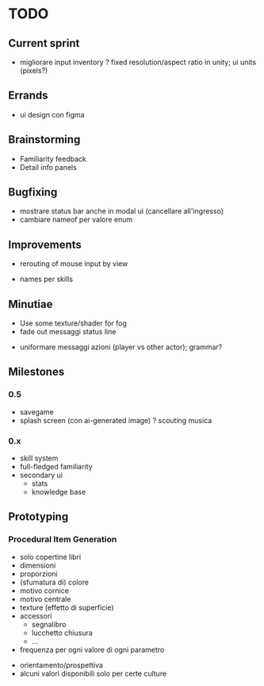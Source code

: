# TODO

## Current sprint
- migliorare input inventory
? fixed resolution/aspect ratio in unity; ui units (pixels?)


## Errands
- ui design con figma

## Brainstorming
- Familiarity feedback
- Detail info panels

## Bugfixing
- mostrare status bar anche in modal ui (cancellare all'ingresso)
- cambiare nameof per valore enum

## Improvements
- rerouting of mouse input by view
+ names per skills

## Minutiae
+ Use some texture/shader for fog
+ fade out messaggi status line
- uniformare messaggi azioni (player vs other actor); grammar?



## Milestones


### 0.5
- savegame
- splash screen (con ai-generated image)
? scouting musica


### 0.x
- skill system
- full-fledged familiarity
- secondary ui
	- stats
	- knowledge base



## Prototyping
### Procedural Item Generation
- solo copertine libri
- dimensioni
- proporzioni
- (sfumatura di) colore
- motivo cornice
- motivo centrale
- texture (effetto di superficie)
- accessori
	- segnalibro
	- lucchetto chiusura
	- ...
- frequenza per ogni valore di ogni parametro

+ orientamento/prospettiva
+ alcuni valori disponibili solo per certe culture


